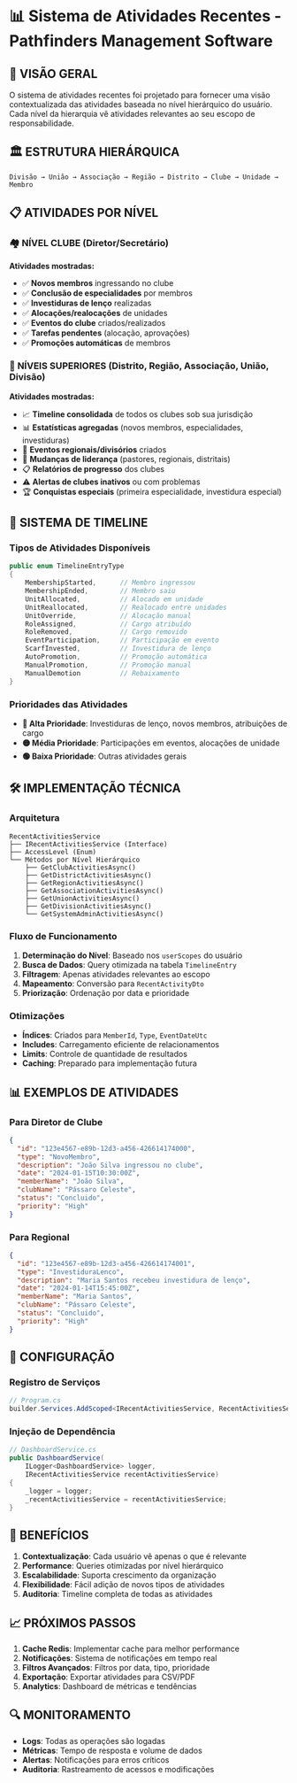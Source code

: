# 📊 Sistema de Atividades Recentes - Pathfinders Management Software

## 🎯 **VISÃO GERAL**

O sistema de atividades recentes foi projetado para fornecer uma visão contextualizada das atividades baseada no nível hierárquico do usuário. Cada nível da hierarquia vê atividades relevantes ao seu escopo de responsabilidade.

## 🏛️ **ESTRUTURA HIERÁRQUICA**

```
Divisão → União → Associação → Região → Distrito → Clube → Unidade → Membro
```

## 📋 **ATIVIDADES POR NÍVEL**

### 🏘️ **NÍVEL CLUBE** (Diretor/Secretário)

**Atividades mostradas:**

- ✅ **Novos membros** ingressando no clube
- ✅ **Conclusão de especialidades** por membros
- ✅ **Investiduras de lenço** realizadas
- ✅ **Alocações/realocações** de unidades
- ✅ **Eventos do clube** criados/realizados
- ✅ **Tarefas pendentes** (alocação, aprovações)
- ✅ **Promoções automáticas** de membros

### 🏢 **NÍVEIS SUPERIORES** (Distrito, Região, Associação, União, Divisão)

**Atividades mostradas:**

- 📈 **Timeline consolidada** de todos os clubes sob sua jurisdição
- 📊 **Estatísticas agregadas** (novos membros, especialidades, investiduras)
- 🎯 **Eventos regionais/divisórios** criados
- 👥 **Mudanças de liderança** (pastores, regionais, distritais)
- 📋 **Relatórios de progresso** dos clubes
- ⚠️ **Alertas de clubes inativos** ou com problemas
- 🏆 **Conquistas especiais** (primeira especialidade, investidura especial)

## 🔄 **SISTEMA DE TIMELINE**

### **Tipos de Atividades Disponíveis**

```csharp
public enum TimelineEntryType
{
    MembershipStarted,      // Membro ingressou
    MembershipEnded,        // Membro saiu
    UnitAllocated,          // Alocado em unidade
    UnitReallocated,        // Realocado entre unidades
    UnitOverride,           // Alocação manual
    RoleAssigned,           // Cargo atribuído
    RoleRemoved,            // Cargo removido
    EventParticipation,     // Participação em evento
    ScarfInvested,          // Investidura de lenço
    AutoPromotion,          // Promoção automática
    ManualPromotion,        // Promoção manual
    ManualDemotion          // Rebaixamento
}
```

### **Prioridades das Atividades**

- **🔴 Alta Prioridade**: Investiduras de lenço, novos membros, atribuições de cargo
- **🟡 Média Prioridade**: Participações em eventos, alocações de unidade
- **🟢 Baixa Prioridade**: Outras atividades gerais

## 🛠️ **IMPLEMENTAÇÃO TÉCNICA**

### **Arquitetura**

```
RecentActivitiesService
├── IRecentActivitiesService (Interface)
├── AccessLevel (Enum)
└── Métodos por Nível Hierárquico
    ├── GetClubActivitiesAsync()
    ├── GetDistrictActivitiesAsync()
    ├── GetRegionActivitiesAsync()
    ├── GetAssociationActivitiesAsync()
    ├── GetUnionActivitiesAsync()
    ├── GetDivisionActivitiesAsync()
    └── GetSystemAdminActivitiesAsync()
```

### **Fluxo de Funcionamento**

1. **Determinação do Nível**: Baseado nos `userScopes` do usuário
2. **Busca de Dados**: Query otimizada na tabela `TimelineEntry`
3. **Filtragem**: Apenas atividades relevantes ao escopo
4. **Mapeamento**: Conversão para `RecentActivityDto`
5. **Priorização**: Ordenação por data e prioridade

### **Otimizações**

- **Índices**: Criados para `MemberId`, `Type`, `EventDateUtc`
- **Includes**: Carregamento eficiente de relacionamentos
- **Limits**: Controle de quantidade de resultados
- **Caching**: Preparado para implementação futura

## 📊 **EXEMPLOS DE ATIVIDADES**

### **Para Diretor de Clube**

```json
{
  "id": "123e4567-e89b-12d3-a456-426614174000",
  "type": "NovoMembro",
  "description": "João Silva ingressou no clube",
  "date": "2024-01-15T10:30:00Z",
  "memberName": "João Silva",
  "clubName": "Pássaro Celeste",
  "status": "Concluido",
  "priority": "High"
}
```

### **Para Regional**

```json
{
  "id": "123e4567-e89b-12d3-a456-426614174001",
  "type": "InvestiduraLenco",
  "description": "Maria Santos recebeu investidura de lenço",
  "date": "2024-01-14T15:45:00Z",
  "memberName": "Maria Santos",
  "clubName": "Pássaro Celeste",
  "status": "Concluido",
  "priority": "High"
}
```

## 🔧 **CONFIGURAÇÃO**

### **Registro de Serviços**

```csharp
// Program.cs
builder.Services.AddScoped<IRecentActivitiesService, RecentActivitiesService>();
```

### **Injeção de Dependência**

```csharp
// DashboardService.cs
public DashboardService(
    ILogger<DashboardService> logger,
    IRecentActivitiesService recentActivitiesService)
{
    _logger = logger;
    _recentActivitiesService = recentActivitiesService;
}
```

## 🚀 **BENEFÍCIOS**

1. **Contextualização**: Cada usuário vê apenas o que é relevante
2. **Performance**: Queries otimizadas por nível hierárquico
3. **Escalabilidade**: Suporta crescimento da organização
4. **Flexibilidade**: Fácil adição de novos tipos de atividades
5. **Auditoria**: Timeline completa de todas as atividades

## 📈 **PRÓXIMOS PASSOS**

1. **Cache Redis**: Implementar cache para melhor performance
2. **Notificações**: Sistema de notificações em tempo real
3. **Filtros Avançados**: Filtros por data, tipo, prioridade
4. **Exportação**: Exportar atividades para CSV/PDF
5. **Analytics**: Dashboard de métricas e tendências

## 🔍 **MONITORAMENTO**

- **Logs**: Todas as operações são logadas
- **Métricas**: Tempo de resposta e volume de dados
- **Alertas**: Notificações para erros críticos
- **Auditoria**: Rastreamento de acessos e modificações
